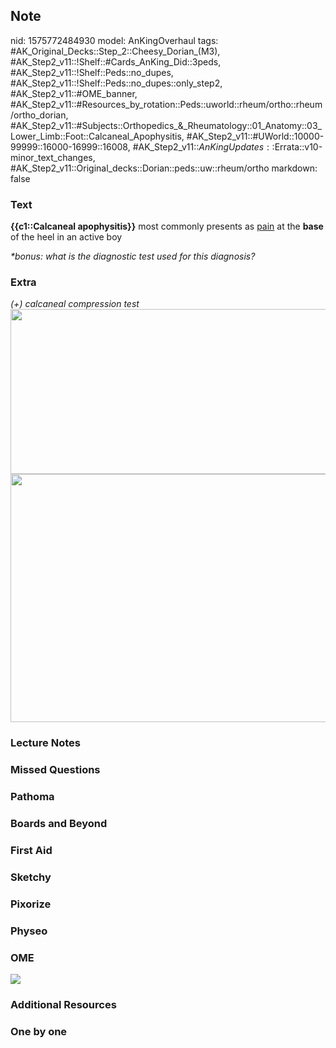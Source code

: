## Note
nid: 1575772484930
model: AnKingOverhaul
tags: #AK_Original_Decks::Step_2::Cheesy_Dorian_(M3), #AK_Step2_v11::!Shelf::#Cards_AnKing_Did::3peds, #AK_Step2_v11::!Shelf::Peds::no_dupes, #AK_Step2_v11::!Shelf::Peds::no_dupes::only_step2, #AK_Step2_v11::#OME_banner, #AK_Step2_v11::#Resources_by_rotation::Peds::uworld::rheum/ortho::rheum/ortho_dorian, #AK_Step2_v11::#Subjects::Orthopedics_&_Rheumatology::01_Anatomy::03_Lower_Limb::Foot::Calcaneal_Apophysitis, #AK_Step2_v11::#UWorld::10000-99999::16000-16999::16008, #AK_Step2_v11::$AnKingUpdates::$Errata::v10-minor_text_changes, #AK_Step2_v11::Original_decks::Dorian::peds::uw::rheum/ortho
markdown: false

### Text
<b>{{c1::Calcaneal apophysitis}}</b> most commonly presents as
<u>pain</u> at the <b>base</b> of the heel in an active boy
<div>
  <i>*bonus: what is the diagnostic test used for this
  diagnosis?</i>
</div>

### Extra
<div>
  <i>(+) calcaneal compression test</i>
</div>
<div><img src=
"Screenshot%2012_7_2019%209_34_55%20PM_1606536512074.png" class=""
style="height: 264px; width: 511px;"></div><img src=
"Screenshot%2012_7_2019%209_35_54%20PM_1606536512074.png" class=""
style="height: 397px; width: 511px;">

### Lecture Notes


### Missed Questions


### Pathoma


### Boards and Beyond


### First Aid


### Sketchy


### Pixorize


### Physeo


### OME
<div class="ome-widget">
  <a href="https://onlinemeded.org?ref=anki"><img src=
  "_OME_AnkiFlashcards_General_3.png"></a>
</div>

### Additional Resources


### One by one

